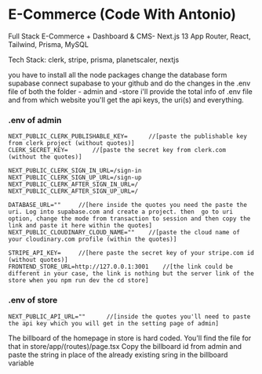 # E-Commerce (Code With Antonio)
Full Stack E-Commerce + Dashboard &amp; CMS- Next.js 13 App Router, React, Tailwind, Prisma, MySQL

Tech Stack: clerk, stripe, prisma, planetscaler, nextjs

you have to install all the node packages 
change the database form supabase 
connect supabase to your github and do the changes in the .env file of both the folder - admin and -store 
i'll provide the total info of .env file and from which website you'll get the api keys, the uri(s) and everything.

<h3>.env of admin</h3>

```
NEXT_PUBLIC_CLERK_PUBLISHABLE_KEY=      //[paste the publishable key from clerk project (without quotes)]
CLERK_SECRET_KEY=       //[paste the secret key from clerk.com (without the quotes)]

NEXT_PUBLIC_CLERK_SIGN_IN_URL=/sign-in
NEXT_PUBLIC_CLERK_SIGN_UP_URL=/sign-up
NEXT_PUBLIC_CLERK_AFTER_SIGN_IN_URL=/
NEXT_PUBLIC_CLERK_AFTER_SIGN_UP_URL=/

DATABASE_URL=""     //[here inside the quotes you need the paste the uri. Log into supabase.com and create a project. then  go to uri option, change the mode from transaction to session and then copy the link and paste it here within the quotes]
NEXT_PUBLIC_CLOUDINARY_CLOUD_NAME=""    //[paste the cloud name of your cloudinary.com profile (within the quotes)]

STRIPE_API_KEY=     //[here paste the secret key of your stripe.com id (without quotes)]
FRONTEND_STORE_URL=http://127.0.0.1:3001    //[the link could be different in your case, the link is nothing but the server link of the store when you npm run dev the cd store]
```
<h3>.env of store</h3>

```
NEXT_PUBLIC_API_URL=""      //[inside the quotes you'll need to paste the api key which you will get in the setting page of admin]
```

The billboard of the homepage in store is hard coded. You'll find the file for that in store/app/(routes)/page.tsx 
Copy the billboard id from admin and paste the string in place of the already existing sring in the billboard variable
